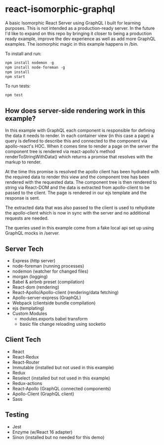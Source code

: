 # react-isomorphic-graphql

A basic Isomorphic React Server using GraphQL I built for learning purposes.  This is not intended as a production-ready server. In the future I'd like to expand on this repo by bringing it closer to being a production ready example, improve the dev experience as well as add more GraphQL examples.  The isomorphic magic in this example happens in /bin.

To install and run:

```javascript
npm install nodemon -g
npm install node-foreman -g
npm install
npm start
```

To run tests:
```javascript
npm test
```

How does server-side rendering work in this example?
----------------------------------------------------

In this example with GraphQL each component is responsible for defining the data it needs to render. In each container view (in this case a page) a query is defined to describe this and connected to the component via apollo-react's HOC.  When it comes time to render a page on the server the component tree is rendered via react-apollo's method renderToStringWithData() which returns a promise that resolves with the markup to render.  

At the time this promise is resolved the apollo client has been hydrated with the required data to render this view and the component tree has been rendered with the requested data.  The component tree is then rendered to string via React-DOM and the data is extracted from apollo-client to be passed to the client.  The page is rendered in our ejs template and the response is sent.

The extracted data that was also passed to the client is used to rehydrate the apollo-client which is now in sync with the server and no additional requests are needed.

The queries used in this example come from a fake local api set up using GraphQL mocks in /server.

Server Tech
-----------

- Express (http server)
- node-foreman (running processes)
- nodemon (watcher for changed files)
- morgan (logging)
- Babel & airbnb preset (compilation)
- React-dom (rendering)
- React-Apollo/Apollo-client (rendering/data fetching)
- Apollo-server-express (GraphQL)
- Webpack (clientside bundle compilation)
- ejs (templating)
- Custom Modules
  - modules.exports babel transform
  - basic file change reloading using socketio

Client Tech
-----------

- React
- React-Redux
- React-Router
- Immutable (installed but not used in this example)
- Redux
- Reselect (installed but not used in this example)
- Redux-actions
- React-Apollo (GraphQL connected components)
- Apollo-Client (GraphQL client)
- Sass

Testing
-------

- Jest
- Enzyme (w/React 16 adapter)
- Sinon (installed but no needed for this demo)
